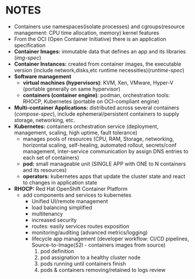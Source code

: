 # NOTES
+ Containers use namespaces(isolate processes) and cgroups(resource management: CPU time allocation, memory) kernel features
+ From the OCI (Open Container Initiative) there is an application specification
+ **Container Images:** immutable data that defines an app and its libraries (_img-spec_)
+ **Container Instances:** created from container images, the executable version (include network,disks,etc runtime necessities)(_runtime-spec_)
+ **Software management**
  + **virtual machines (hypervisors)**: KVM, Xen, VMware, Hyper-V (portable generally on same hypervisor)
  + **containers (container engine)**: podman, orchestration tools: RHOCP, Kubernetes (portable on OCI-compliant engine)
+ **Multi-container Applications:** distributed across several containers (_compose-spec_), include ephemeral/persistent containers to supply storage, networking, etc.
+ **Kubernetes:** containers orchestration service (deployment, management, scaling, high uptime, fault tolerance)
    + manages pools of resources (CPU, RAM, Storage, networking, horizontal scaling, self-healing, automated rollout, secrets/conf management, inter-service communication by assign DNS entries to each set of containers)
  + **pod:** small manageable unit (SINGLE APP with ONE to N containers and its resources) 
  + **operators:** kubernetes apps that update the cluster state and react to changes in application state
+ **RHOCP:** Red Hat OpenShift Container Platform
  + add components and services to kubernetes
    + Unified UI/remote management
    + load balancing simplified
    + multitenancy
    + increased security 
    + routes: easily services routes exposition
    + monitoring/auditing (advanced metrics/logging)
    + lifecycle app management (developer workflow: CI/CD pipelines, Source-to-Image(S2I - containers images from source)
      1. pod definition
      2. pod assignation to a healthy cluster node
      3. pods running until containers finish
      4. pods & containers removing/retained to logs review	

